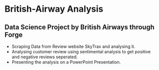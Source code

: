 # British-Airway Analysis
## Data Science Project by British Airways through Forge
   * Scraping Data from Review website SkyTrax and analysing it.
   * Analysing customer review using sentimental analysis to get positive and negative reviews seperated.
   * Presenting the analysis on a PowerPoint Presentation.
